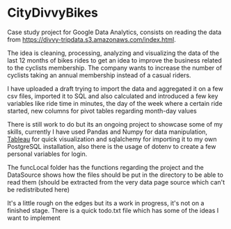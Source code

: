 # CityDivvyBikes
Case study project for Google Data Analytics, consists on reading the data from https://divvy-tripdata.s3.amazonaws.com/index.html.

The idea is cleaning, processing, analyzing and visualizing the data of the last 12 months of bikes rides to get an idea to improve the business related
to the cyclists membership. The company wants to increase the number of cyclists taking an annual membership instead of a casual riders.

I have uploaded a draft trying to import the data and aggregated it on a few csv files, imported it to SQL and also calculated and introduced
a few key variables like ride time in minutes, the day of the week where a certain ride started, new columns for pivot tables regarding month-day values

There is still work to do but its an ongoing project to showcase some of my skills, currently I have used Pandas and Numpy for data manipulation,
[Tableau](https://public.tableau.com/app/profile/matias.quintanilla/viz/test_16661905807670/Dashboard13) for quick visualization 
and sqlalchemy for importing it to my own PostgreSQL installation, also there is the usage of dotenv to create a few personal variables for login.

The funcLocal folder has the functions regarding the project and the DataSource shows how the files should be put in the directory to be able to read them
(should be extracted from the very data page source which can't be redistributed here)

It's a little rough on the edges but its a work in progress, it's not on a finished stage. There is a quick todo.txt file which has some of the ideas I want to implement
